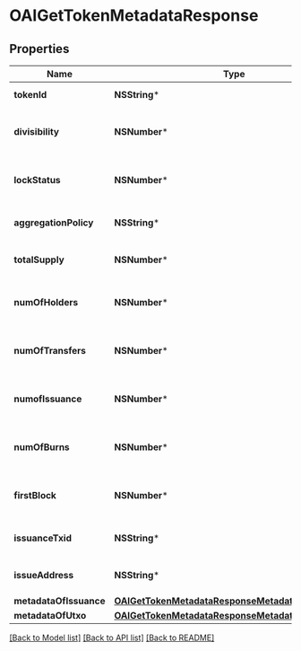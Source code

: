 # OAIGetTokenMetadataResponse

## Properties
Name | Type | Description | Notes
------------ | ------------- | ------------- | -------------
**tokenId** | **NSString*** | ID of the token | [optional] 
**divisibility** | **NSNumber*** | Decimal places the token is divisible to | [optional] 
**lockStatus** | **NSNumber*** | Whether issuance of more tokens is locked | [optional] 
**aggregationPolicy** | **NSString*** | Whether the tokens are aggregatable | [optional] 
**totalSupply** | **NSNumber*** | Total number of tokens in supply | [optional] 
**numOfHolders** | **NSNumber*** | Total number of addresses this token is held at | [optional] 
**numOfTransfers** | **NSNumber*** | Total number of transactions of this token | [optional] 
**numofIssuance** | **NSNumber*** | Total number of times this token has been issued | [optional] 
**numOfBurns** | **NSNumber*** | Number of times tokens have been burned | [optional] 
**firstBlock** | **NSNumber*** | Block number token was issued in | [optional] 
**issuanceTxid** | **NSString*** | TXID the token was issued with | [optional] 
**issueAddress** | **NSString*** | Address that issued the tokens | [optional] 
**metadataOfIssuance** | [**OAIGetTokenMetadataResponseMetadataOfIssuance***](OAIGetTokenMetadataResponseMetadataOfIssuance.md) |  | [optional] 
**metadataOfUtxo** | [**OAIGetTokenMetadataResponseMetadataOfIssuance***](OAIGetTokenMetadataResponseMetadataOfIssuance.md) |  | [optional] 

[[Back to Model list]](../README.md#documentation-for-models) [[Back to API list]](../README.md#documentation-for-api-endpoints) [[Back to README]](../README.md)


